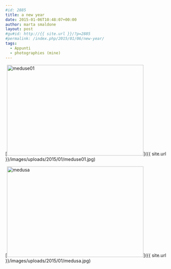 ```yaml
---
#id: 2885
title: a new year
date: 2015-01-06T10:48:07+00:00
author: marta smaldone
layout: post
#gu#id: http://{{ site.url }}/?p=2885
#permalink: /index.php/2015/01/06/new-year/
tags:
  - Appunti
  - photographies (mine)
---
```

[<img class="aligncenter wp-image-2891 size-full" src="{{ site.url }}/images/uploads/2015/01/meduse01.jpg" alt="meduse01" width="425" height="283" srcset="{{ site.url }}/images/uploads/2015/01/meduse01.jpg 425w, {{ site.url }}/images/uploads/2015/01/meduse01-300x200.jpg 300w" sizes="(max-width: 425px) 100vw, 425px" />]({{ site.url }}/images/uploads/2015/01/meduse01.jpg)

[<img class="aligncenter wp-image-2886 size-full" src="{{ site.url }}/images/uploads/2015/01/medusa.jpg" alt="medusa" width="425" height="283" srcset="{{ site.url }}/images/uploads/2015/01/medusa.jpg 425w, {{ site.url }}/images/uploads/2015/01/medusa-300x200.jpg 300w" sizes="(max-width: 425px) 100vw, 425px" />]({{ site.url }}/images/uploads/2015/01/medusa.jpg)